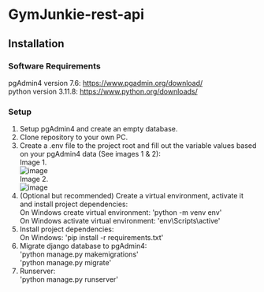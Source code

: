 # GymJunkie-rest-api
## Installation
### Software Requirements
pgAdmin4 version 7.6: https://www.pgadmin.org/download/ <br>
python version 3.11.8: https://www.python.org/downloads/
### Setup
1. Setup pgAdmin4 and create an empty database.
2. Clone repository to your own PC.
3. Create a .env file to the project root and fill out the variable values based on your pgAdmin4 data (See images 1 & 2):<br>
Image 1.<br>
![image](https://github.com/salopietari/gymjunkie-rest-api/assets/122457202/39121726-2fd4-4979-99f3-e8f4f84f7b6e) <br>
Image 2. <br>
![image](https://github.com/salopietari/gymjunkie-rest-api/assets/122457202/51578c57-5565-4928-a3a1-86ce2df38dfd) <br>
4. (Optional but recommended) Create a virtual environment, activate it and install project dependencies: <br>
On Windows create virtual environment: 'python -m venv env' <br>
On Windows activate virtual environment: 'env\Scripts\active'
5. Install project dependencies: <br>
On Windows: 'pip install -r requirements.txt'
6. Migrate django database to pgAdmin4: <br>
'python manage.py makemigrations' <br>
'python manage.py migrate'
7. Runserver: <br>
'python manage.py runserver'
